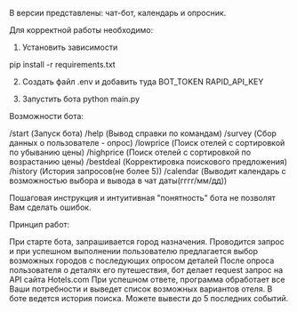 В версии представлены: чат-бот, календарь и опросник. 

Для корректной работы необходимо:

1. Установить зависимости

pip install -r requirements.txt

2. Создать файл .env и добавить туда BOT_TOKEN RAPID_API_KEY


3. Запустить бота python main.py

Возможности бота:

/start (Запуск бота)
/help (Вывод справки по командам)
/survey (Сбор данных о пользователе - опрос)
/lowprice (Поиск отелей с сортировкой по убыванию цены)
/highprice (Поиск отелей с сортировкой по возрастанию цены)
/bestdeal (Корректировка поискового предложения)
/history (История запросов(не более 5))
/calendar (Выводит календарь с возможностью выбора и вывода в чат даты(гггг/мм/дд))

Пошаговая инструкция и интуитивная "понятность" бота не позволят Вам сделать ошибок.

Принцип работ:

При старте бота, запрашивается город назначения.
Проводится запрос и при успешном выполнении пользователю предлагается выбор возможных городов с последующих опросом деталей
После опроса пользователя о деталях его путешествия, бот делает request запрос на API сайта Hotels.com
При успешном ответе, программа обработает все Ваши потребности и выведет список возможных вариантов отеля.
В боте ведется история поиска. Можете вывести до 5 последних событий.